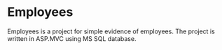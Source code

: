 # Employees
Employees is a project for simple evidence of employees. The project is written in ASP.MVC using MS SQL database.
